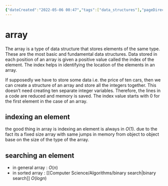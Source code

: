 ```yaml
---
{"dateCreated":"2022-05-06 00:47","tags":["data_structures"],"pageDirection":"ltr","dg-publish":true,"permalink":"/computer-science/data-structures/array/","dgPassFrontmatter":true}
---
```



# array
The array is a type of data structure that stores elements of the same type. These are the most basic and fundamental data structures. Data stored in each position of an array is given a positive value called the index of the element. The index helps in identifying the location of the elements in an array.

If supposedly we have to store some data i.e. the price of ten cars, then we can create a structure of an array and store all the integers together. This doesn’t need creating ten separate integer variables. Therefore, the lines in a code are reduced and memory is saved. The index value starts with 0 for the first element in the case of an array.

## indexing an element 
the good thing in array is indexing an element is always in $O(1)$. due to the fact its a fixed size array with same jumps in memory from object to object base on the size of the type of the array.

## searching an element
* in general array : $O(n)$
* in sorted array : [[Computer Science/Algorithms/binary search\|binary search]] $O(logn)$

